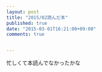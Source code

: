 ```yaml
---
layout: post
title: "2015/02読んだ本"
published: true
date: "2015-03-01T16:21:00+09:00"
comments: true


---
```


忙しくて本読んでなかったかな

